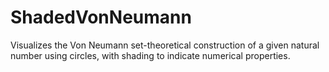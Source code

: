 # ShadedVonNeumann
Visualizes the Von Neumann set-theoretical construction of a given natural number using circles, with shading to indicate numerical properties. 
